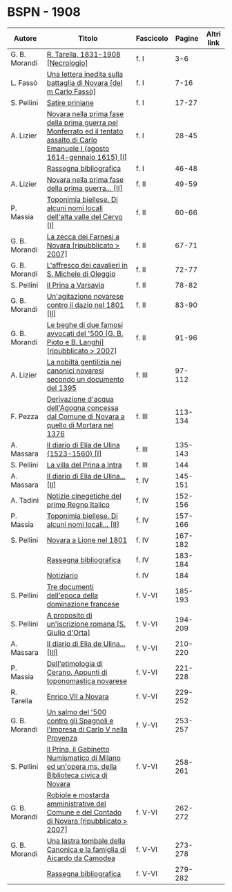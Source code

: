 # BSPN - 1908

| Autore        | Titolo                                                                                                                                                                                  | Fascicolo | Pagine  | Altri link |
|---------------|-----------------------------------------------------------------------------------------------------------------------------------------------------------------------------------------|-----------|---------|------------|
| G. B. Morandi | [R. Tarella, 1831-1908 [Necrologio]](https://en.calameo.com/read/0072607351d0c0bbee088)                                                                                                 | f. I      | 3-6     |            |
| L. Fassò      | [Una lettera inedita sulla battaglia di Novara [del m Carlo Fassò]](https://en.calameo.com/read/0072607351d0c0bbee088)                                                                  | f. I      | 7-16    |            |
| S. Pellini    | [Satire priniane](https://en.calameo.com/read/0072607351d0c0bbee088)                                                                                                                    | f. I      | 17-27   |            |
| A. Lizier     | [Novara nella prima fase della prima guerra pel Monferrato ed il tentato assalto di Carlo Emanuele I (agosto 1614-gennaio 1615) [I]](https://en.calameo.com/read/0072607351d0c0bbee088) | f. I      | 28-45   |            |
|               | [Rassegna bibliografica](https://en.calameo.com/read/0072607351d0c0bbee088)                                                                                                             | f. I      | 46-48   |            |
| A. Lizier     | [Novara nella prima fase della prima guerra... [II]](https://en.calameo.com/read/0072607352a1ec6a7847d)                                                                                 | f. II     | 49-59   |            |
| P. Massia     | [Toponimia biellese. Di alcuni nomi locali dell'alta valle del Cervo [I]](https://en.calameo.com/read/0072607352a1ec6a7847d)                                                            | f. II     | 60-66   |            |
| G. B. Morandi | [La zecca dei Farnesi a Novara [ripubblicato > 2007]](https://en.calameo.com/read/0072607352a1ec6a7847d)                                                                                | f. II     | 67-71   |            |
| G. B. Morandi | [L'affresco dei cavalieri in S. Michele di Oleggio](https://en.calameo.com/read/0072607352a1ec6a7847d)                                                                                  | f. II     | 72-77   |            |
| S. Pellini    | [Il Prina a Varsavia](https://en.calameo.com/read/0072607352a1ec6a7847d)                                                                                                                | f. II     | 78-82   |            |
| G. B. Morandi | [Un'agitazione novarese contro il dazio nel 1801 [II]](https://en.calameo.com/read/0072607352a1ec6a7847d)                                                                               | f. II     | 83-90   |            |
| G. B. Morandi | [Le beghe di due famosi avvocati del '500 [G. B. Pioto e B. Langhi] [ripubblicato > 2007]](https://en.calameo.com/read/0072607352a1ec6a7847d)                                           | f. II     | 91-96   |            |
| A. Lizier     | [La nobiltà gentilizia nei canonici novaresi secondo un documento del 1395](https://en.calameo.com/read/007260735649c9dc7f70e)                                                          | f. III    | 97-112  |            |
| F. Pezza      | [Derivazione d'acqua dell'Agogna concessa dal Comune di Novara a quello di Mortara nel 1376](https://en.calameo.com/read/007260735649c9dc7f70e)                                         | f. III    | 113-134 |            |
| A. Massara    | [Il diario di Elia de Ulina (1523-1560) [I]](https://en.calameo.com/read/007260735649c9dc7f70e)                                                                                         | f. III    | 135-143 |            |
| S. Pellini    | [La villa del Prina a Intra](https://en.calameo.com/read/007260735649c9dc7f70e)                                                                                                         | f. III    | 144     |            |
| A. Massara    | [Il diario di Elia de Ulina... [II]](https://en.calameo.com/read/0072607351ee4129dabfb)                                                                                                 | f. IV     | 145-151 |            |
| A. Tadini     | [Notizie cinegetiche del primo Regno Italico](https://en.calameo.com/read/0072607351ee4129dabfb)                                                                                        | f. IV     | 152-156 |            |
| P. Massia     | [Toponimia biellese. Di alcuni nomi locali... [II]](https://en.calameo.com/read/0072607351ee4129dabfb)                                                                                  | f. IV     | 157-166 |            |
| S. Pellini    | [Novara a Lione nel 1801](https://en.calameo.com/read/0072607351ee4129dabfb)                                                                                                            | f. IV     | 167-182 |            |
|               | [Rassegna bibliografica](https://en.calameo.com/read/0072607351ee4129dabfb)                                                                                                             | f. IV     | 183-184 |            |
|               | [Notiziario](https://en.calameo.com/read/0072607351ee4129dabfb)                                                                                                                         | f. IV     | 184     |            |
| S. Pellini    | [Tre documenti dell'epoca della dominazione francese](https://en.calameo.com/read/007260735ab730ffaaa93)                                                                                | f. V-VI   | 185-193 |            |
| S. Pellini    | [A proposito di un'iscrizione romana [S. Giulio d'Orta]](https://en.calameo.com/read/007260735ab730ffaaa93)                                                                             | f. V-VI   | 194-209 |            |
| A. Massara    | [Il diario di Elia de Ulina... [III]](https://en.calameo.com/read/007260735ab730ffaaa93)                                                                                                | f. V-VI   | 210-220 |            |
| P. Massia     | [Dell'etimologia di Cerano. Appunti di toponomastica novarese](https://en.calameo.com/read/007260735ab730ffaaa93)                                                                       | f. V-VI   | 221-228 |            |
| R. Tarella    | [Enrico VII a Novara](https://en.calameo.com/read/007260735ab730ffaaa93)                                                                                                                | f. V-VI   | 229-252 |            |
| G. B. Morandi | [Un salmo del '500 contro gli Spagnoli e l'impresa di Carlo V nella Provenza](https://en.calameo.com/read/007260735ab730ffaaa93)                                                        | f. V-VI   | 253-257 |            |
| S. Pellini    | [Il Prina, il Gabinetto Numismatico di Milano ed un'opera ms. della Biblioteca civica di Novara](https://en.calameo.com/read/007260735ab730ffaaa93)                                     | f. V-VI   | 258-261 |            |
| G. B. Morandi | [Robiole e mostarda amministrative del Comune e del Contado di Novara [ripubblicato > 2007]](https://en.calameo.com/read/007260735ab730ffaaa93)                                         | f. V-VI   | 262-272 |            |
| G. B. Morandi | [Una lastra tombale della Canonica e la famiglia di Aicardo da Camodea](https://en.calameo.com/read/007260735ab730ffaaa93)                                                              | f. V-VI   | 273-278 |            |
|               | [Rassegna bibliografica](https://en.calameo.com/read/007260735ab730ffaaa93)                                                                                                             | f. V-VI   | 279-282 |            |
